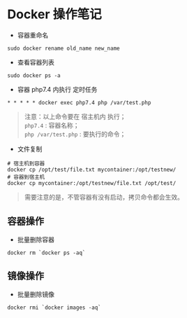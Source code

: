 # Docker 操作笔记
- 容器重命名
```
sudo docker rename old_name new_name
```
- 查看容器列表
```
sudo docker ps -a
```
- 容器 php7.4 内执行 定时任务
```
* * * * * docker exec php7.4 php /var/test.php
```
> 注意：以上命令要在 宿主机内 执行；  
> `php7.4` : 容器名称；  
> `php /var/test.php` : 要执行的命令；
> 

- 文件复制
```
# 宿主机到容器
docker cp /opt/test/file.txt mycontainer:/opt/testnew/
# 容器到宿主机
docker cp mycontainer:/opt/testnew/file.txt /opt/test/
```
> 需要注意的是，不管容器有没有启动，拷贝命令都会生效。


## 容器操作

- 批量删除容器

```
docker rm `docker ps -aq`
```

## 镜像操作

- 批量删除镜像

```
docker rmi `docker images -aq`
```